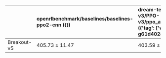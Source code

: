 |             | openrlbenchmark/baselines/baselines-ppo2-cnn ({})   | dream-team-v3/PPO-v3/ppo_atari_envpool ({'tag': ['v0.0.1-5-g61d4028']})   |
|:------------|:----------------------------------------------------|:--------------------------------------------------------------------------|
| Breakout-v5 | 405.73 ± 11.47                                      | 403.59 ± 0.00                                                             |
